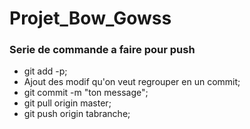 # Projet_Bow_Gowss

### Serie de commande a faire pour push

- git add -p;
- Ajout des modif qu'on veut regrouper en un commit;
- git commit -m "ton message";
- git pull origin master;
- git push origin tabranche;
